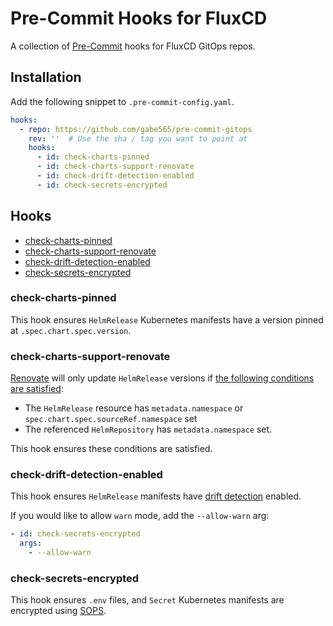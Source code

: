 # Pre-Commit Hooks for FluxCD

A collection of [Pre-Commit](https://pre-commit.com) hooks for FluxCD GitOps repos.

## Installation

Add the following snippet to `.pre-commit-config.yaml`.

```yaml
hooks:
  - repo: https://github.com/gabe565/pre-commit-gitops
    rev: ''  # Use the sha / tag you want to point at
    hooks:
      - id: check-charts-pinned
      - id: check-charts-support-renovate
      - id: check-drift-detection-enabled
      - id: check-secrets-encrypted
```

## Hooks
- [check-charts-pinned](#check-charts-pinned)
- [check-charts-support-renovate](#check-charts-support-renovate)
- [check-drift-detection-enabled](#check-drift-detection-enabled)
- [check-secrets-encrypted](#check-secrets-encrypted)

### check-charts-pinned
This hook ensures `HelmRelease` Kubernetes manifests have a version pinned at `.spec.chart.spec.version`.

### check-charts-support-renovate
[Renovate](https://docs.renovatebot.com/) will only update `HelmRelease` versions if [the following conditions are satisfied](https://docs.renovatebot.com/modules/manager/flux/#helmrelease-support):
- The `HelmRelease` resource has `metadata.namespace` or `spec.chart.spec.sourceRef.namespace` set
- The referenced `HelmRepository` has `metadata.namespace` set.

This hook ensures these conditions are satisfied.

### check-drift-detection-enabled

This hook ensures `HelmRelease` manifests have [drift detection](https://fluxcd.io/flux/components/helm/helmreleases/#drift-detection) enabled.

If you would like to allow `warn` mode, add the `--allow-warn` arg:
```yaml
- id: check-secrets-encrypted
  args:
    - --allow-warn
```

### check-secrets-encrypted
This hook ensures `.env` files, and `Secret` Kubernetes manifests are encrypted using [SOPS](https://github.com/getsops/sops).
